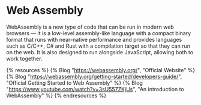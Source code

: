 # Web Assembly

WebAssembly is a new type of code that can be run in modern web browsers — it is a low-level assembly-like language with a compact binary format that runs with near-native performance and provides languages such as C/C++, C# and Rust with a compilation target so that they can run on the web. It is also designed to run alongside JavaScript, allowing both to work together.

{% resources %}
  {% Blog "https://webassembly.org/", "Official Website" %}
  {% Blog "https://webassembly.org/getting-started/developers-guide/", "Official Getting Started to Web Assembly" %}
  {% Blog "https://www.youtube.com/watch?v=3sU557ZKjUs", "An introduction to WebAssembly" %}
{% endresources %}
